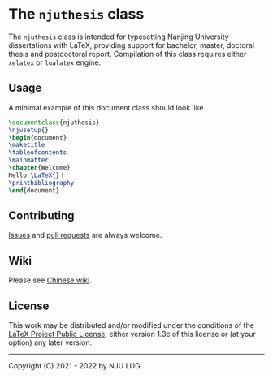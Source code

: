 The `njuthesis` class
=====================

The `njuthesis` class is intended for typesetting Nanjing University
dissertations with LaTeX, providing support for bachelor, master,
doctoral thesis and postdoctoral report. Compilation of this class
requires either `xelatex` or `lualatex` engine.

Usage
-----

A minimal example of this document class should look like

```LaTeX
\documentclass{njuthesis}
\njusetup{}
\begin{document}
\maketitle
\tableofcontents
\mainmatter
\chapter{Welcome}
Hello \LaTeX{}！
\printbibliography
\end{document}
```

Contributing
------------

[Issues](https://github.com/nju-lug/NJUThesis/issues) and
[pull requests](https://github.com/nju-lug/NJUThesis/pulls)
are always welcome.

Wiki
----

Please see [Chinese wiki](https://github.com/nju-lug/NJUThesis/wiki).

License
-------

This work may be distributed and/or modified under the conditions of
the [LaTeX Project Public License](http://www.latex-project.org/lppl.txt),
either version 1.3c of this license or (at your option) any later
version.

-----

Copyright (C) 2021 - 2022 by NJU LUG.
